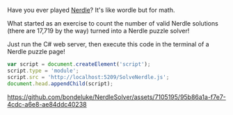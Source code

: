 Have you ever played [Nerdle](https://nerdlegame.com/)? It's like wordle but for math.

What started as an exercise to count the number of valid Nerdle solutions (there are 17,719 by the way) turned into a Nerdle puzzle solver!

Just run the C# web server, then execute this code in the terminal of a Nerdle puzzle page!
```javascript
var script = document.createElement('script');
script.type = 'module';
script.src = 'http://localhost:5209/SolveNerdle.js';
document.head.appendChild(script);
```

https://github.com/bondeluke/NerdleSolver/assets/7105195/95b86a1a-f7e7-4cdc-a6e8-ae84ddc40238
